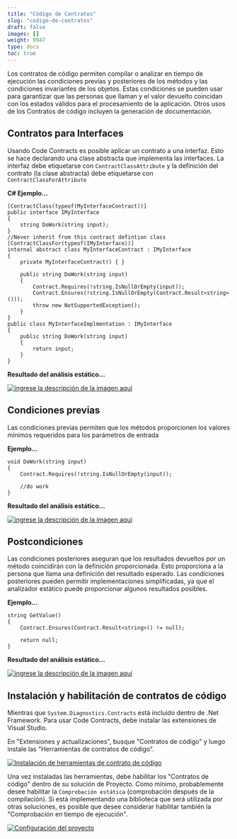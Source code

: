 ```yaml
---
title: "Código de Contratos"
slug: "codigo-de-contratos"
draft: false
images: []
weight: 9947
type: docs
toc: true
---
```


Los contratos de código permiten compilar o analizar en tiempo de ejecución las condiciones previas y posteriores de los métodos y las condiciones invariantes de los objetos. Estas condiciones se pueden usar para garantizar que las personas que llaman y el valor devuelto coincidan con los estados válidos para el procesamiento de la aplicación. Otros usos de los Contratos de código incluyen la generación de documentación.

## Contratos para Interfaces
Usando Code Contracts es posible aplicar un contrato a una interfaz. Esto se hace declarando una clase abstracta que implementa las interfaces. La interfaz debe etiquetarse con `ContractClassAttribute` y la definición del contrato (la clase abstracta) debe etiquetarse con `ContractClassForAttribute`

**C# Ejemplo...**

    [ContractClass(typeof(MyInterfaceContract))]
    public interface IMyInterface
    {
        string DoWork(string input);
    }
    //Never inherit from this contract defintion class
    [ContractClassFor(typeof(IMyInterface))]
    internal abstract class MyInterfaceContract : IMyInterface
    {
        private MyInterfaceContract() { }

        public string DoWork(string input)
        {
            Contract.Requires(!string.IsNullOrEmpty(input));
            Contract.Ensures(!string.IsNullOrEmpty(Contract.Result<string>()));
            throw new NotSupportedException();
        }
    }
    public class MyInterfaceImplmentation : IMyInterface
    {
        public string DoWork(string input)
        {
            return input;
        }
    }

**Resultado del análisis estático...**

[![ingrese la descripción de la imagen aquí][1]][1]


[1]: http://i.stack.imgur.com/eDxbs.png

## Condiciones previas
Las condiciones previas permiten que los métodos proporcionen los valores mínimos requeridos para los parámetros de entrada

**Ejemplo...**

    void DoWork(string input)
    {
        Contract.Requires(!string.IsNullOrEmpty(input));

        //do work
    }

**Resultado del análisis estático...**

[![ingrese la descripción de la imagen aquí][1]][1]


[1]: http://i.stack.imgur.com/ZFVU0.png

## Postcondiciones
Las condiciones posteriores aseguran que los resultados devueltos por un método coincidirán con la definición proporcionada. Esto proporciona a la persona que llama una definición del resultado esperado. Las condiciones posteriores pueden permitir implementaciones simplificadas, ya que el analizador estático puede proporcionar algunos resultados posibles.

**Ejemplo...**

    string GetValue()
    {
        Contract.Ensures(Contract.Result<string>() != null);

        return null;
    }

**Resultado del análisis estático...**

[![ingrese la descripción de la imagen aquí][1]][1]


[1]: http://i.stack.imgur.com/gpCrS.png

## Instalación y habilitación de contratos de código
Mientras que `System.Diagnostics.Contracts` está incluido dentro de .Net Framework. Para usar Code Contracts, debe instalar las extensiones de Visual Studio.

En "Extensiones y actualizaciones", busque "Contratos de código" y luego instale las "Herramientas de contratos de código".

[![Instalación de herramientas de contrato de código][1]][1]

Una vez instaladas las herramientas, debe habilitar los "Contratos de código" dentro de su solución de Proyecto. Como mínimo, probablemente desee habilitar la `Comprobación estática` (comprobación después de la compilación). Si está implementando una biblioteca que será utilizada por otras soluciones, es posible que desee considerar habilitar también la "Comprobación en tiempo de ejecución".

[![Configuración del proyecto][2]][2]


[1]: http://i.stack.imgur.com/hTYJ1.png
[2]: http://i.stack.imgur.com/f4f1Z.png

